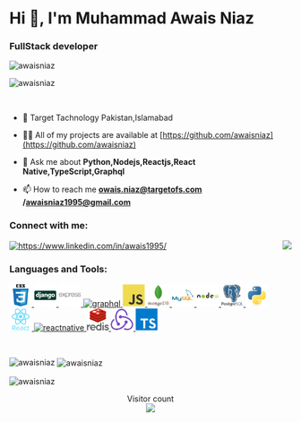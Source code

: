 <h1 align>Hi 👋, I'm Muhammad Awais Niaz</h1>
<h3 align>FullStack developer</h3>

<p align="left" margin="5px"> <img src="https://komarev.com/ghpvc/?username=awaisniaz&label=Profile%20views&color=0e75b6&style=flat" alt="awaisniaz" /> </p>

<p align="left" margin="5px" <a href="https://github.com/ryo-ma/github-profile-trophy"><img src="https://github-profile-trophy.vercel.app/?username=awaisniaz" alt="awaisniaz" /></a> </p>

<p align="left" margin="5px"> <a href="https://twitter.com/" target="blank"><img src="https://img.shields.io/twitter/follow/?logo=twitter&style=for-the-badge" alt="" /></a> </p>

- 🔭 Target Tachnology Pakistan,Islamabad

- 👨‍💻 All of my projects are available at [https://github.com/awaisniaz](https://github.com/awaisniaz)

- 💬 Ask me about **Python,Nodejs,Reactjs,React Native,TypeScript,Graphql**

- 📫 How to reach me **owais.niaz@targetofs.com /awaisniaz1995@gmail.com**

<h3 align="left">Connect with me:</h3>
<p align="left">
<a href="https://linkedin.com/in/https://www.linkedin.com/in/awais1995/" target="blank"><img align="center" src="https://raw.githubusercontent.com/rahuldkjain/github-profile-readme-generator/neutral-icons/src/images/icons/Social/linked-in-alt.svg" alt="https://www.linkedin.com/in/awais1995/" height="30" width="40" /></a>
  <img align="right" src="https://github.com/rajput2107/rajput2107/blob/master/Assets/Developer.gif"/>
</p>


<h3 align="left">Languages and Tools:</h3>
<p align="left"> <a href="https://www.w3schools.com/css/" target="_blank"> <img src="https://raw.githubusercontent.com/devicons/devicon/master/icons/css3/css3-original-wordmark.svg" alt="css3" width="40" height="40"/> </a> <a href="https://www.djangoproject.com/" target="_blank"> <img src="https://raw.githubusercontent.com/devicons/devicon/master/icons/django/django-original.svg" alt="django" width="40" height="40"/> </a> <a href="https://expressjs.com" target="_blank"> <img src="https://raw.githubusercontent.com/devicons/devicon/master/icons/express/express-original-wordmark.svg" alt="express" width="40" height="40"/> </a> <a href="https://graphql.org" target="_blank"> <img src="https://www.vectorlogo.zone/logos/graphql/graphql-icon.svg" alt="graphql" width="40" height="40"/> </a>  <a href="https://developer.mozilla.org/en-US/docs/Web/JavaScript" target="_blank"> <img src="https://raw.githubusercontent.com/devicons/devicon/master/icons/javascript/javascript-original.svg" alt="javascript" width="40" height="40"/> </a> <a href="https://www.mongodb.com/" target="_blank"> <img src="https://raw.githubusercontent.com/devicons/devicon/master/icons/mongodb/mongodb-original-wordmark.svg" alt="mongodb" width="40" height="40"/> </a> <a href="https://www.mysql.com/" target="_blank"> <img src="https://raw.githubusercontent.com/devicons/devicon/master/icons/mysql/mysql-original-wordmark.svg" alt="mysql" width="40" height="40"/> </a> <a href="https://nodejs.org" target="_blank"> <img src="https://raw.githubusercontent.com/devicons/devicon/master/icons/nodejs/nodejs-original-wordmark.svg" alt="nodejs" width="40" height="40"/> </a> <a href="https://www.postgresql.org" target="_blank"> <img src="https://raw.githubusercontent.com/devicons/devicon/master/icons/postgresql/postgresql-original-wordmark.svg" alt="postgresql" width="40" height="40"/> </a> <a href="https://www.python.org" target="_blank"> <img src="https://raw.githubusercontent.com/devicons/devicon/master/icons/python/python-original.svg" alt="python" width="40" height="40"/> </a> <a href="https://reactjs.org/" target="_blank"> <img src="https://raw.githubusercontent.com/devicons/devicon/master/icons/react/react-original-wordmark.svg" alt="react" width="40" height="40"/> </a> <a href="https://reactnative.dev/" target="_blank"> <img src="https://reactnative.dev/img/header_logo.svg" alt="reactnative" width="40" height="40"/> </a> <a href="https://redis.io" target="_blank"> <img src="https://raw.githubusercontent.com/devicons/devicon/master/icons/redis/redis-original-wordmark.svg" alt="redis" width="40" height="40"/> </a> <a href="https://redux.js.org" target="_blank"> <img src="https://raw.githubusercontent.com/devicons/devicon/master/icons/redux/redux-original.svg" alt="redux" width="40" height="40"/> </a> <a href="https://www.typescriptlang.org/" target="_blank"> <img src="https://raw.githubusercontent.com/devicons/devicon/master/icons/typescript/typescript-original.svg" alt="typescript" width="40" height="40"/> </a> </p>
<br>
<p><img align="left" src="https://github-readme-stats.vercel.app/api/top-langs?username=awaisniaz&show_icons=true&locale=en&layout=compact" alt="awaisniaz" /></p>

<p>&nbsp;<img align="center" src="https://github-readme-stats.vercel.app/api?username=awaisniaz&show_icons=true&locale=en" alt="awaisniaz" /></p>

<p><img align="center" src="https://github-readme-streak-stats.herokuapp.com/?user=awaisniaz&" alt="awaisniaz" /></p>
<p align="center">
  Visitor count<br>
  <img src="https://profile-counter.glitch.me/dawaisniaz/count.svg" />
</p>
